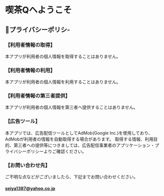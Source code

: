 # 喫茶Qへようこそ

## :green_book:プライバシーポリシ-

### 【利用者情報の取得】
本アプリが利用者の個人情報を取得することはありません。

### 【利用者情報の利用】
本アプリが利用者の個人情報を利用することはありません。

### 【利用者情報の第三者提供】
本アプリが利用者の個人情報を第三者へ提供することはありません。

### 【広告ツール】
本アプリでは、広告配信ツールとしてAdMob(Google Inc.)を使用しており、
AdMobが利用者の情報を自動取得する場合があります。
取得する情報、利用目的、第三者への提供等につきましては、広告配信事業者のアプリケーション・プライバシーポリシーよりご確認ください。

### 【お問い合わせ先】
ご不明な点などがございましたら、下記までお問い合わせください。
#### seiya1387@yahoo.co.jp
